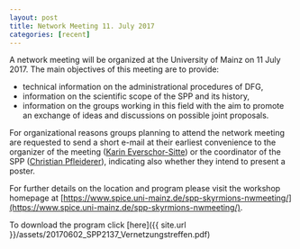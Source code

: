 ```yaml
---
layout: post
title: Network Meeting 11. July 2017
categories: [recent]
---
```


A network meeting will be organized at the University of Mainz on 11 July 2017. The
main objectives of this meeting are to provide:
* technical information on the administrational procedures of DFG,
* information on the scientific scope of the SPP and its history,
* information on the groups working in this field with the aim to promote an exchange of ideas and discussions on possible joint proposals.

<!--more-->

For organizational reasons groups planning to attend the network meeting are
requested to send a short e-mail at their earliest convenience to the organizer of the
meeting ([Karin Everschor-Sitte](mailto:kaeversc@uni-mainz.de)) or the coordinator of the SPP ([Christian Pfleiderer](mailto:christian.pfleiderer@frm2.tum.de)),
indicating also whether they intend to present a poster.

For further details on the location and program please visit the workshop homepage at [https://www.spice.uni-mainz.de/spp-skyrmions-nwmeeting/](https://www.spice.uni-mainz.de/spp-skyrmions-nwmeeting/).

To download the program click [here]({{ site.url }}/assets/20170602_SPP2137_Vernetzungstreffen.pdf)
